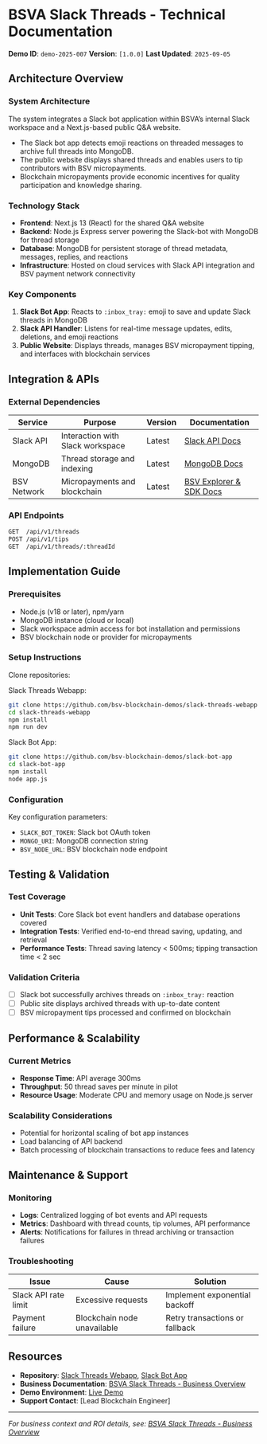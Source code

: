 # BSVA Slack Threads - Technical Documentation

**Demo ID**: `demo-2025-007`
**Version**: `[1.0.0]`
**Last Updated**: `2025-09-05`

## Architecture Overview

### System Architecture
The system integrates a Slack bot application within BSVA’s internal Slack workspace and a Next.js-based public Q&A website.
- The Slack bot app detects emoji reactions on threaded messages to archive full threads into MongoDB.
- The public website displays shared threads and enables users to tip contributors with BSV micropayments.
- Blockchain micropayments provide economic incentives for quality participation and knowledge sharing.

### Technology Stack
- **Frontend**: Next.js 13 (React) for the shared Q&A website
- **Backend**: Node.js Express server powering the Slack-bot with MongoDB for thread storage
- **Database**: MongoDB for persistent storage of thread metadata, messages, replies, and reactions
- **Infrastructure**: Hosted on cloud services with Slack API integration and BSV payment network connectivity

### Key Components
1. **Slack Bot App**: Reacts to `:inbox_tray:` emoji to save and update Slack threads in MongoDB
2. **Slack API Handler**: Listens for real-time message updates, edits, deletions, and emoji reactions
3. **Public Website**: Displays threads, manages BSV micropayment tipping, and interfaces with blockchain services

## Integration & APIs

### External Dependencies
| Service       | Purpose                          | Version | Documentation                                   |
|---------------|---------------------------------|---------|------------------------------------------------|
| Slack API     | Interaction with Slack workspace| Latest  | [Slack API Docs](https://api.slack.com/)       |
| MongoDB       | Thread storage and indexing     | Latest  | [MongoDB Docs](https://www.mongodb.com/docs/)  |
| BSV Network   | Micropayments and blockchain    | Latest  | [BSV Explorer & SDK Docs](https://bsv.dev/)    |

### API Endpoints
```bash
GET  /api/v1/threads
POST /api/v1/tips
GET  /api/v1/threads/:threadId
```

## Implementation Guide

### Prerequisites
- Node.js (v18 or later), npm/yarn
- MongoDB instance (cloud or local)
- Slack workspace admin access for bot installation and permissions
- BSV blockchain node or provider for micropayments

### Setup Instructions

Clone repositories:

Slack Threads Webapp:
```bash
git clone https://github.com/bsv-blockchain-demos/slack-threads-webapp
cd slack-threads-webapp
npm install
npm run dev
```

Slack Bot App:
```bash
git clone https://github.com/bsv-blockchain-demos/slack-bot-app
cd slack-bot-app
npm install
node app.js
```

### Configuration

Key configuration parameters:

- `SLACK_BOT_TOKEN`: Slack bot OAuth token
- `MONGO_URI`: MongoDB connection string
- `BSV_NODE_URL`: BSV blockchain node endpoint

## Testing & Validation

### Test Coverage
- **Unit Tests**: Core Slack bot event handlers and database operations covered
- **Integration Tests**: Verified end-to-end thread saving, updating, and retrieval
- **Performance Tests**: Thread saving latency < 500ms; tipping transaction time < 2 sec

### Validation Criteria
- [ ] Slack bot successfully archives threads on `:inbox_tray:` reaction
- [ ] Public site displays archived threads with up-to-date content
- [ ] BSV micropayment tips processed and confirmed on blockchain

## Performance & Scalability

### Current Metrics
- **Response Time**: API average 300ms
- **Throughput**: 50 thread saves per minute in pilot
- **Resource Usage**: Moderate CPU and memory usage on Node.js server

### Scalability Considerations
- Potential for horizontal scaling of bot app instances
- Load balancing of API backend
- Batch processing of blockchain transactions to reduce fees and latency

## Maintenance & Support

### Monitoring
- **Logs**: Centralized logging of bot events and API requests
- **Metrics**: Dashboard with thread counts, tip volumes, API performance
- **Alerts**: Notifications for failures in thread archiving or transaction failures

### Troubleshooting
| Issue               | Cause                        | Solution                         |
|---------------------|------------------------------|---------------------------------|
| Slack API rate limit | Excessive requests           | Implement exponential backoff   |
| Payment failure     | Blockchain node unavailable  | Retry transactions or fallback  |

## Resources

- **Repository**: [Slack Threads Webapp](https://github.com/bsv-blockchain-demos/slack-threads-webapp), [Slack Bot App](https://github.com/bsv-blockchain-demos/slack-bot-app)
- **Business Documentation**: [BSVA Slack Threads - Business Overview](./business-slack-threads.md)
- **Demo Environment**: [Live Demo](http://slack-threads-us-01.bsvb.tech/)
- **Support Contact**: [Lead Blockchain Engineer]

---
*For business context and ROI details, see: [BSVA Slack Threads - Business Overview](./business-slack-threads.md)*

